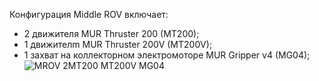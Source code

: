 Конфигурация Middle ROV включает:
- 2 движителя MUR Thruster 200 (MT200);
- 1 движителm MUR Thruster 200V (MT200V);
- 1 захват на коллекторном электромоторе MUR Gripper v4 (MG04);
![MROV 2MT200 MT200V MG04](https://github.com/murproject/MiddleROV/assets/106134147/36ab7b2e-edc8-4cec-bce6-1402be835b18)
